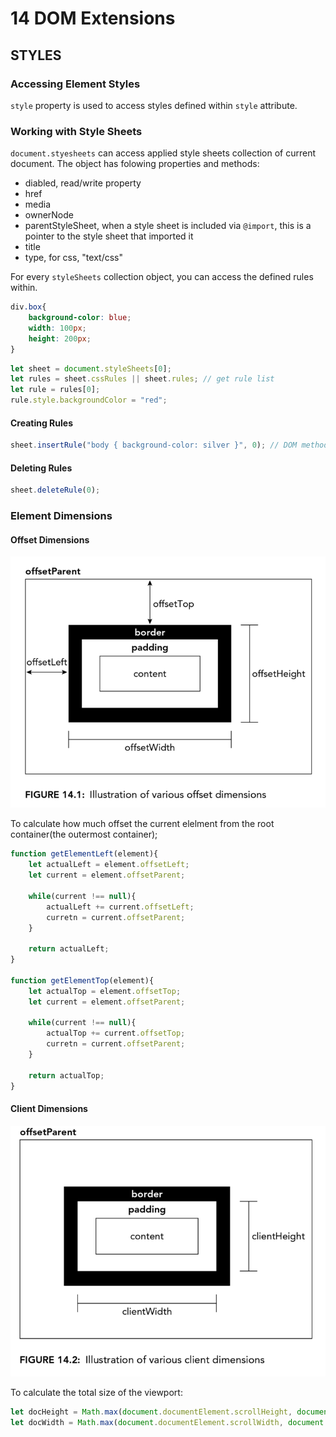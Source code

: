 # 14 DOM Extensions
## STYLES
### Accessing Element Styles
`style` property is used to access styles defined within `style` attribute.

### Working with Style Sheets
`document.styesheets` can access applied style sheets collection of current document.
The object has folowing properties and methods:
- diabled, read/write property
- href
- media
- ownerNode
- parentStyleSheet, when a style sheet is included via `@import`, this is a pointer to the style sheet that imported it
- title
- type, for css, "text/css"

For every `styleSheets` collection object, you can access the defined rules within.
```css
div.box{
    background-color: blue;
    width: 100px;
    height: 200px;
}
```

```js
let sheet = document.styleSheets[0];
let rules = sheet.cssRules || sheet.rules; // get rule list
let rule = rules[0];
rule.style.backgroundColor = "red";
```

#### Creating Rules
```js
sheet.insertRule("body { background-color: silver }", 0); // DOM method
```

#### Deleting Rules
```js
sheet.deleteRule(0);
```

### Element Dimensions
#### Offset Dimensions

![offset_dimension&offset_parent](./offsetDimension&offsetParent.png)

To calculate how much offset the current elelment from the root container(the outermost container);
```js
function getElementLeft(element){
    let actualLeft = element.offsetLeft;
    let current = element.offsetParent;

    while(current !== null){
        actualLeft += current.offsetLeft;
        curretn = current.offsetParent;
    }

    return actualLeft;
}

function getElementTop(element){
    let actualTop = element.offsetTop;
    let current = element.offsetParent;

    while(current !== null){
        actualTop += current.offsetTop;
        curretn = current.offsetParent;
    }

    return actualTop;
}
```

#### Client Dimensions
![client_dimension&offset_parent](./clientDimension&offsetParent.png)

To calculate the total size of the viewport:
```js
let docHeight = Math.max(document.documentElement.scrollHeight, document.documentElement.clientHeight);
let docWidth = Math.max(document.documentElement.scrollWidth, document.documentElement.clientWidth);
```
